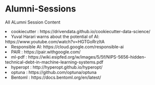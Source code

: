 # Alumni-Sessions
 All ALumni Session Content

<li>cookiecutter : https://drivendata.github.io/cookiecutter-data-science/</li>
<li>Yuval Harari warns about the potential of AI: https://www.youtube.com/watch?v=HGTGoRrzItA</li>
<li>Responsible AI: https://cloud.google.com/responsible-ai</li>
<li>PAIR : https://pair.withgoogle.com/ </li>
<li>ml-pdf : https://wiki.esipfed.org/w/images/5/5f/NIPS-5656-hidden-technical-debt-in-machine-learning-systems.pdf</li>
<li>hyperopt : http://hyperopt.github.io/hyperopt/</li>
<li>optuna : https://github.com/optuna/optuna</li>
<li>Bentoml : https://docs.bentoml.org/en/latest/</li>
